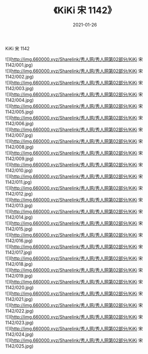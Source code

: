 ﻿---
layout: post
title:  《KiKi 宋 1142》
date:   2021-01-26
img: http://img.660000.xyz/Sharelink/秀人网/秀人网第02部分/KiKi 宋 1142/000.jpg
categories: [美女, 清纯, 唯美]
---

KiKi 宋 1142

  ![](http://img.660000.xyz/Sharelink/秀人网/秀人网第02部分/KiKi 宋 1142/001.jpg) <br> ![](http://img.660000.xyz/Sharelink/秀人网/秀人网第02部分/KiKi 宋 1142/002.jpg) <br> ![](http://img.660000.xyz/Sharelink/秀人网/秀人网第02部分/KiKi 宋 1142/003.jpg) <br> ![](http://img.660000.xyz/Sharelink/秀人网/秀人网第02部分/KiKi 宋 1142/004.jpg) <br> ![](http://img.660000.xyz/Sharelink/秀人网/秀人网第02部分/KiKi 宋 1142/005.jpg) <br> ![](http://img.660000.xyz/Sharelink/秀人网/秀人网第02部分/KiKi 宋 1142/006.jpg) <br> ![](http://img.660000.xyz/Sharelink/秀人网/秀人网第02部分/KiKi 宋 1142/007.jpg) <br> ![](http://img.660000.xyz/Sharelink/秀人网/秀人网第02部分/KiKi 宋 1142/008.jpg) <br> ![](http://img.660000.xyz/Sharelink/秀人网/秀人网第02部分/KiKi 宋 1142/009.jpg) <br> ![](http://img.660000.xyz/Sharelink/秀人网/秀人网第02部分/KiKi 宋 1142/010.jpg) <br> ![](http://img.660000.xyz/Sharelink/秀人网/秀人网第02部分/KiKi 宋 1142/011.jpg) <br> ![](http://img.660000.xyz/Sharelink/秀人网/秀人网第02部分/KiKi 宋 1142/012.jpg) <br> ![](http://img.660000.xyz/Sharelink/秀人网/秀人网第02部分/KiKi 宋 1142/013.jpg) <br> ![](http://img.660000.xyz/Sharelink/秀人网/秀人网第02部分/KiKi 宋 1142/014.jpg) <br> ![](http://img.660000.xyz/Sharelink/秀人网/秀人网第02部分/KiKi 宋 1142/015.jpg) <br> ![](http://img.660000.xyz/Sharelink/秀人网/秀人网第02部分/KiKi 宋 1142/016.jpg) <br> ![](http://img.660000.xyz/Sharelink/秀人网/秀人网第02部分/KiKi 宋 1142/017.jpg) <br> ![](http://img.660000.xyz/Sharelink/秀人网/秀人网第02部分/KiKi 宋 1142/018.jpg) <br> ![](http://img.660000.xyz/Sharelink/秀人网/秀人网第02部分/KiKi 宋 1142/019.jpg) <br> ![](http://img.660000.xyz/Sharelink/秀人网/秀人网第02部分/KiKi 宋 1142/020.jpg) <br> ![](http://img.660000.xyz/Sharelink/秀人网/秀人网第02部分/KiKi 宋 1142/021.jpg) <br> ![](http://img.660000.xyz/Sharelink/秀人网/秀人网第02部分/KiKi 宋 1142/022.jpg) <br> ![](http://img.660000.xyz/Sharelink/秀人网/秀人网第02部分/KiKi 宋 1142/023.jpg) <br> ![](http://img.660000.xyz/Sharelink/秀人网/秀人网第02部分/KiKi 宋 1142/024.jpg) <br> ![](http://img.660000.xyz/Sharelink/秀人网/秀人网第02部分/KiKi 宋 1142/025.jpg) <br>